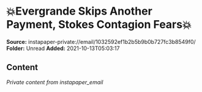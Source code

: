 # 💥Evergrande Skips Another Payment, Stokes Contagion Fears💥

**Source:** instapaper-private://email/1032592ef1b2b5b9b0b727fc3b8549f0/
**Folder:** Unread
**Added:** 2021-10-13T05:03:17




## Content
*Private content from instapaper_email*
